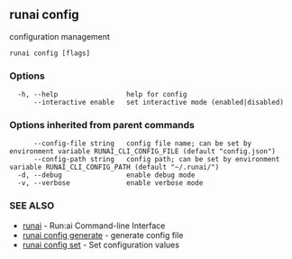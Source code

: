 ## runai config

configuration management

```
runai config [flags]
```

### Options

```
  -h, --help                 help for config
      --interactive enable   set interactive mode (enabled|disabled)
```

### Options inherited from parent commands

```
      --config-file string   config file name; can be set by environment variable RUNAI_CLI_CONFIG_FILE (default "config.json")
      --config-path string   config path; can be set by environment variable RUNAI_CLI_CONFIG_PATH (default "~/.runai/")
  -d, --debug                enable debug mode
  -v, --verbose              enable verbose mode
```

### SEE ALSO

* [runai](runai.md)	 - Run:ai Command-line Interface
* [runai config generate](runai_config_generate.md)	 - generate config file
* [runai config set](runai_config_set.md)	 - Set configuration values

